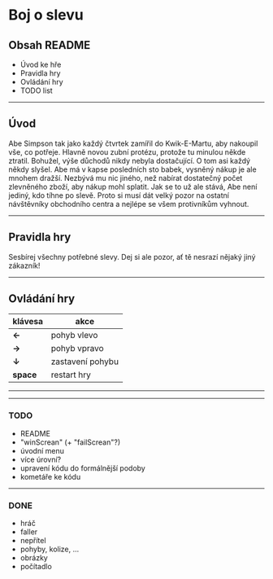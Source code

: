 ﻿# Boj o slevu <br>
## Obsah README <br>
* Úvod ke hře
* Pravidla hry
* Ovládání hry
* TODO list

---

## Úvod <br>
Abe Simpson tak jako každý čtvrtek zamířil do Kwik-E-Martu, aby nakoupil vše, co potřeje. Hlavně novou zubní protézu, protože tu minulou někde ztratil.
Bohužel, výše důchodů nikdy nebyla dostačující. O tom asi každý někdy slyšel.
Abe má v kapse posledních sto babek, vysněný nákup je ale mnohem dražší. Nezbývá mu nic jiného, než nabírat dostatečný počet zlevněného zboží, aby nákup mohl splatit.
Jak se to už ale stává, Abe není jediný, kdo tíhne po slevě. Proto si musí dát velký pozor na ostatní návštěvníky obchodního centra a nejlépe se všem protivníkům vyhnout. <br>

---

## Pravidla hry <br>

Sesbírej všechny potřebné slevy. Dej si ale pozor, ať tě nesrazí nějaký jiný zákazník! <br>

---

## Ovládání hry <br>
|klávesa   |akce            |
|----------|----------------|
|**←**     |pohyb vlevo     |
|**→**     |pohyb vpravo    |
|**↓**     |zastavení pohybu|
|**space** |restart hry     |

---
---

### TODO <br>
* README <br>
* "winScrean" (+ "failScrean"?) <br>
* úvodní menu <br>
* více úrovní? <br>
* upravení kódu do formálnější podoby <br>
* kometáře ke kódu <br>

---

### DONE <br>
* hráč <br>
* faller <br>
* nepřítel <br>
* pohyby, kolize, ... <br>
* obrázky <br>
* počítadlo <br>